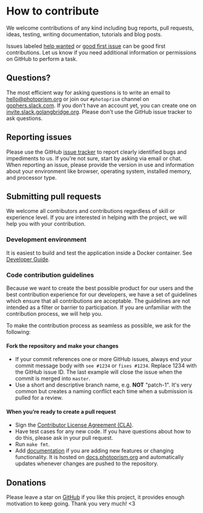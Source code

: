 # How to contribute

We welcome contributions of any kind including bug reports, pull requests, ideas,
testing, writing documentation, tutorials and blog posts.

Issues labeled [help wanted](https://github.com/photoprism/photoprism/labels/help%20wanted) or
[good first issue](https://github.com/photoprism/photoprism/labels/good%20first%20issue) can be
good first contributions. Let us know if you need additional information or permissions on GitHub
to perform a task.

## Questions?

The most efficient way for asking questions is to write an email to hello@photoprism.org or join our `#photoprism` channel on [gophers.slack.com](https://gophers.slack.com).
If you don't have an account yet, you can create one on [invite.slack.golangbridge.org](https://invite.slack.golangbridge.org/). Please don't use the GitHub issue tracker to ask questions.

## Reporting issues

Please use the GitHub [issue tracker](https://github.com/photoprism/photoprism/issues) to report clearly identified bugs and impediments to us. If you're not sure, start by asking via email or chat.
When reporting an issue, please provide the version in use and information about your environment like browser, operating system, installed memory, and processor type.

## Submitting pull requests

We welcome all contributors and contributions regardless of skill or experience level. If you are interested in helping with the project, we will help you with your contribution.

###  Development environment

It is easiest to build and test the application inside a Docker container. See [Developer Guide](https://github.com/photoprism/photoprism/wiki).

### Code contribution guidelines

Because we want to create the best possible product for our users and the best contribution experience for our developers, we have a set of guidelines which ensure that all contributions are acceptable.
The guidelines are not intended as a filter or barrier to participation.
If you are unfamiliar with the contribution process, we will help you.

To make the contribution process as seamless as possible, we ask for the following:

#### Fork the repository and make your changes
  * If your commit references one or more GitHub issues, always end your commit message body with `see #1234` or `fixes #1234`.
    Replace 1234 with the GitHub issue ID. The last example will close the issue when the commit is merged into `master`.
  * Use a short and descriptive branch name, e.g. **NOT** "patch-1". It's very common but creates a naming conflict each time when a submission is pulled for a review.
#### When you’re ready to create a pull request
  * Sign the [Contributor License Agreement (CLA)](https://cla-assistant.io/photoprism/photoprism).
  * Have test cases for any new code. If you have questions about how to do this, please ask in your pull request.
  * Run `make fmt`.
  * Add [documentation](https://github.com/photoprism/photoprism-docs) if you are adding new features or changing functionality. It is hosted on [docs.photoprism.org](https://docs.photoprism.org/en/latest/) and automatically updates whenever changes are pushed to the repository.

## Donations

Please leave a star on [GitHub](https://github.com/photoprism/photoprism) if you like this project, it provides enough motivation to keep going.
Thank you very much! <3